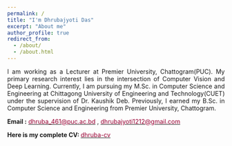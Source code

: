```yaml
---
permalink: /
title: "I'm Dhrubajyoti Das"
excerpt: "About me"
author_profile: true
redirect_from: 
  - /about/
  - /about.html
---
```

<p align="justify">
I am working as a Lecturer at Premier University, Chattogram(PUC). My primary research interest lies in the intersection of Computer Vision and Deep Learning. Currently, I am pursuing my M.Sc. in Computer Science and Engineering at Chittagong University of Engineering and Technology(CUET) under the supervision of Dr. Kaushik Deb. Previously, I earned my B.Sc. in Computer Science and Engineering from Premier University, Chattogram.
</p>

<b>Email :</b> [<font color= "#990033" >dhruba_461@puc.ac.bd</font>](dhruba_461@puc.ac.bd) , </b> [<font color= "#990033" >dhrubajyoti1212@gmail.com</font>](dhrubajyoti1212@gmail.com)


<b>Here is my complete CV: </b> <a href="https://drive.google.com/file/d/18IydQCg79qvbxfHEWdkARpda2HYRvMs2/view?usp=sharing"><font color="#990033">dhruba-cv</font></a>

